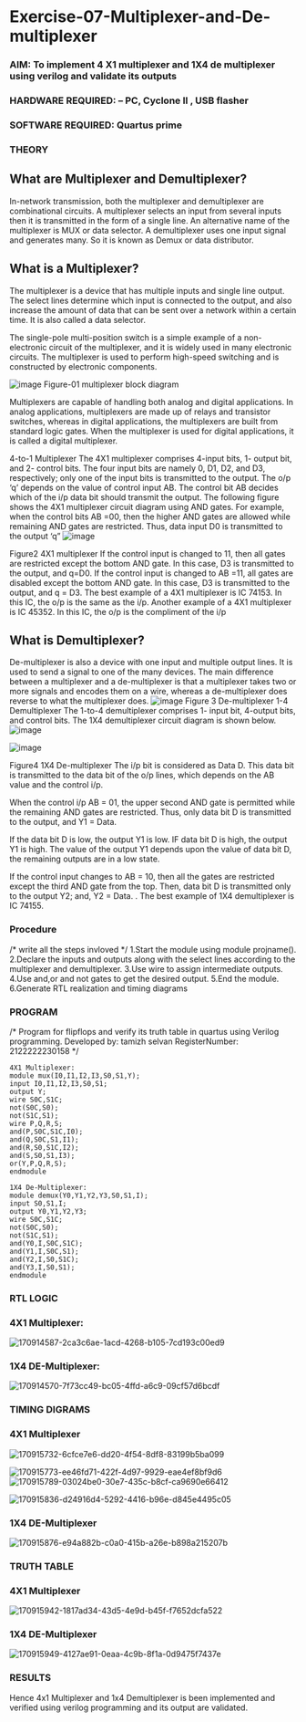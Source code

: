 # Exercise-07-Multiplexer-and-De-multiplexer
### AIM: To implement 4 X1 multiplexer and 1X4 de multiplexer using verilog and validate its outputs
### HARDWARE REQUIRED:  – PC, Cyclone II , USB flasher
### SOFTWARE REQUIRED:   Quartus prime
### THEORY 

## What are Multiplexer and Demultiplexer?
In-network transmission, both the multiplexer and demultiplexer are combinational circuits. A multiplexer selects an input from several inputs then it is transmitted in the form of a single line. An alternative name of the multiplexer is MUX or data selector. A demultiplexer uses one input signal and generates many. So it is known as Demux or data distributor.

## What is a Multiplexer?
The multiplexer is a device that has multiple inputs and single line output. The select lines determine which input is connected to the output, and also increase the amount of data that can be sent over a network within a certain time. It is also called a data selector.

The single-pole multi-position switch is a simple example of a non-electronic circuit of the multiplexer, and it is widely used in many electronic circuits. The multiplexer is used to perform high-speed switching and is constructed by electronic components.

![image](https://user-images.githubusercontent.com/36288975/170912485-73c395c7-23c0-4e78-a53d-a2f0d07d9662.png)
          Figure-01 multiplexer block diagram 

Multiplexers are capable of handling both analog and digital applications. In analog applications, multiplexers are made up of relays and transistor switches, whereas in digital applications, the multiplexers are built from standard logic gates. When the multiplexer is used for digital applications, it is called a digital multiplexer.

4-to-1 Multiplexer
The 4X1 multiplexer comprises 4-input bits, 1- output bit, and 2- control bits. The four input bits are namely 0, D1, D2, and D3, respectively; only one of the input bits is transmitted to the output. The o/p ‘q’ depends on the value of control input AB. The control bit AB decides which of the i/p data bit should transmit the output. The following figure shows the 4X1 multiplexer circuit diagram using AND gates. For example, when the control bits AB =00, then the higher AND gates are allowed while remaining AND gates are restricted. Thus, data input D0 is transmitted to the output ‘q”
![image](https://user-images.githubusercontent.com/36288975/170912568-3598c60a-5035-41f3-b0c4-ccedba13aca5.png)


Figure2 4X1 multiplexer 
If the control input is changed to 11, then all gates are restricted except the bottom AND gate. In this case, D3 is transmitted to the output, and q=D0. If the control input is changed to AB =11, all gates are disabled except the bottom AND gate. In this case, D3 is transmitted to the output, and q = D3. The best example of a 4X1 multiplexer is IC 74153. In this IC, the o/p is the same as the i/p. Another example of a 4X1 multiplexer is IC 45352. In this IC, the o/p is the compliment of the i/p


## What is Demultiplexer?
De-multiplexer is also a device with one input and multiple output lines. It is used to send a signal to one of the many devices. The main difference between a multiplexer and a de-multiplexer is that a multiplexer takes two or more signals and encodes them on a wire, whereas a de-multiplexer does reverse to what the multiplexer does.
![image](https://user-images.githubusercontent.com/36288975/170912606-a30e4b74-1726-4430-b245-2c3c3d9c232d.png)
Figure 3 De-multiplexer 
1-4 Demultiplexer
The 1-to-4 demultiplexer comprises 1- input bit, 4-output bits, and control bits. The 1X4 demultiplexer circuit diagram is shown below.![image](https://user-images.githubusercontent.com/36288975/170912683-00fb746a-1d45-4023-91d1-3a70b841073c.png)

![image](https://user-images.githubusercontent.com/36288975/170912741-7cbd52af-7e0d-4be3-b5c6-6fb9c4eca7c9.png)

Figure4 1X4 De-multiplexer 
The i/p bit is considered as Data D. This data bit is transmitted to the data bit of the o/p lines, which depends on the AB value and the control i/p.

When the control i/p AB = 01, the upper second AND gate is permitted while the remaining AND gates are restricted. Thus, only data bit D is transmitted to the output, and Y1 = Data.

If the data bit D is low, the output Y1 is low. IF data bit D is high, the output Y1 is high. The value of the output Y1 depends upon the value of data bit D, the remaining outputs are in a low state.

If the control input changes to AB = 10, then all the gates are restricted except the third AND gate from the top. Then, data bit D is transmitted only to the output Y2; and, Y2 = Data. . The best example of 1X4 demultiplexer is IC 74155.

 
 
### Procedure
/* write all the steps invloved */
1.Start the module using module projname().
2.Declare the inputs and outputs along with the select lines according to the multiplexer and demultiplexer.
3.Use wire to assign intermediate outputs.
4.Use and,or and not gates to get the desired output.
5.End the module.
6.Generate RTL realization and timing diagrams


### PROGRAM 
/*
Program for flipflops  and verify its truth table in quartus using Verilog programming.
Developed by: tamizh selvan
RegisterNumber: 2122222230158
*/
```
4X1 Multiplexer:
module mux(I0,I1,I2,I3,S0,S1,Y);
input I0,I1,I2,I3,S0,S1;
output Y;
wire S0C,S1C;
not(S0C,S0);
not(S1C,S1);
wire P,Q,R,S;
and(P,S0C,S1C,I0);
and(Q,S0C,S1,I1);
and(R,S0,S1C,I2);
and(S,S0,S1,I3);
or(Y,P,Q,R,S);
endmodule

1X4 De-Multiplexer:
module demux(Y0,Y1,Y2,Y3,S0,S1,I);
input S0,S1,I;
output Y0,Y1,Y2,Y3;
wire S0C,S1C;
not(S0C,S0);
not(S1C,S1);
and(Y0,I,S0C,S1C);
and(Y1,I,S0C,S1);
and(Y2,I,S0,S1C);
and(Y3,I,S0,S1);
endmodule
```





### RTL LOGIC  
### 4X1 Multiplexer:

![170914587-2ca3c6ae-1acd-4268-b105-7cd193c00ed9](https://github.com/tamizhselvan1920/Exercise-07-Multiplexer-and-De-multiplexer/assets/121148386/0f27c94d-ca3a-4a31-a811-e514af6f7965)
### 1X4 DE-Multiplexer:

![170914570-7f73cc49-bc05-4ffd-a6c9-09cf57d6bcdf](https://github.com/tamizhselvan1920/Exercise-07-Multiplexer-and-De-multiplexer/assets/121148386/796939f3-9732-41d0-8d9b-bcea1d145c27)






### TIMING DIGRAMS  

### 4X1 Multiplexer
![170915732-6cfce7e6-dd20-4f54-8df8-83199b5ba099](https://github.com/tamizhselvan1920/Exercise-07-Multiplexer-and-De-multiplexer/assets/121148386/63b10342-2b54-462f-9dec-a192c0b81b7a)

![170915773-ee46fd71-422f-4d97-9929-eae4ef8bf9d6](https://github.com/tamizhselvan1920/Exercise-07-Multiplexer-and-De-multiplexer/assets/121148386/00ba44c7-15ca-487f-a6c5-ecb024d551b7)
![170915789-03024be0-30e7-435c-b8cf-ca9690e66412](https://github.com/tamizhselvan1920/Exercise-07-Multiplexer-and-De-multiplexer/assets/121148386/a10bb8a2-a457-448a-8af1-7f5ca554d30f)

![170915836-d24916d4-5292-4416-b96e-d845e4495c05](https://github.com/tamizhselvan1920/Exercise-07-Multiplexer-and-De-multiplexer/assets/121148386/b3d9838f-de88-49a5-9373-04d5934a7d55)
### 1X4 DE-Multiplexer
![170915876-e94a882b-c0a0-415b-a26e-b898a215207b](https://github.com/tamizhselvan1920/Exercise-07-Multiplexer-and-De-multiplexer/assets/121148386/a8dd8dc2-2f92-4855-a5e7-aa61958e3644)

### TRUTH TABLE 
### 4X1 Multiplexer
![170915942-1817ad34-43d5-4e9d-b45f-f7652dcfa522](https://github.com/tamizhselvan1920/Exercise-07-Multiplexer-and-De-multiplexer/assets/121148386/d8b5dc6e-95cc-4c55-beae-8eedfa4ff2c4)
### 1X4 DE-Multiplexer


![170915949-4127ae91-0eaa-4c9b-8f1a-0d9475f7437e](https://github.com/tamizhselvan1920/Exercise-07-Multiplexer-and-De-multiplexer/assets/121148386/2eae0294-d9c7-47a0-b808-69ae66ce063b)


### RESULTS 

Hence 4x1 Multiplexer and 1x4 Demultiplexer is been implemented and verified using verilog programming and its output are validated.
